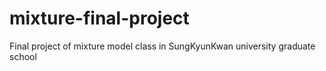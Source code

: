 # mixture-final-project
Final project of mixture model class in  SungKyunKwan university graduate school

